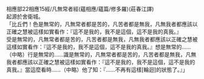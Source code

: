 相應部22相應15經/凡無常者經(蘊相應/蘊篇/修多羅)(莊春江譯)  
起源於舍衛城。  
「比丘們！色是無常的，凡無常者都是苦的，凡苦者都是無我，凡無我者都應該以正確之慧被這樣如實看作：『這不是我的，我不是這個，這不是我的真我。』  
受是無常的，凡無常者都是苦的，凡苦者都是無我，凡無我者都應該以正確之慧被這樣如實看作：『這不是我的，我不是這個，這不是我的真我。』想是無常的……（中略）行是無常的……識是無常的，凡無常者都是苦的，凡苦者都是無我，凡無我者都應該以正確之慧被這樣如實看作：『這不是我的，我不是這個，這不是我的真我。』當這麼看時……（中略）他了知：『……不再有這樣[輪迴]的狀態了。』」  
  
  
